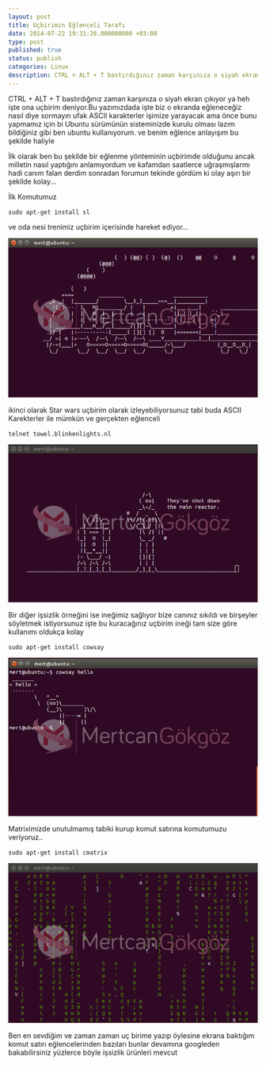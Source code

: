 ```yaml
---
layout: post
title: Uçbirimin Eğlenceli Tarafı
date: 2014-07-22 19:31:28.000000000 +03:00
type: post
published: true
status: publish
categories: Linux
description: CTRL + ALT + T bastırdığınız zaman karşınıza o siyah ekran çıkıyor ya heh işte ona uçbirim deniyor.Bu yazımızdada işte biz o ekranda
---
```

CTRL + ALT + T bastırdığınız zaman karşınıza o siyah ekran çıkıyor ya heh işte ona uçbirim deniyor.Bu yazımızdada işte biz o ekranda eğleneceğiz nasıl diye sormayın ufak ASCII karakterler işimize yarayacak ama önce bunu yapmamız için bi Ubuntu sürümünün sisteminizde kurulu olması lazım bildiğiniz gibi ben ubuntu kullanıyorum. ve benim eğlence anlayışım bu şekilde haliyle

İlk olarak ben bu şekilde bir eğlenme yönteminin uçbirimde olduğunu ancak milletin nasıl yaptığını anlamıyordum ve kafamdan saatlerce uğraşmışlarmı hadi canım falan derdim sonradan forumun tekinde gördüm ki olay aşırı bir şekilde kolay...

İlk Komutumuz

    sudo apt-get install sl

ve oda nesi trenimiz uçbirim içerisinde hareket ediyor...

![ucbirimeglencesigorsel1](/assets/ucbirimeglencesigorsel1.png)

ikinci olarak Star wars uçbirim olarak izleyebiliyorsunuz tabi buda ASCII Karekterler ile mümkün ve gerçekten eğlenceli

    telnet towel.blinkenlights.nl

![ucbirimeglencesigorsel2](/assets/ucbirimeglencesigorsel2.png)

Bir diğer işsizlik örneğini ise ineğimiz sağlıyor bize canınız sıkıldı ve birşeyler söyletmek istiyorsunuz işte bu kuracağınız uçbirim ineği tam size göre kullanımı oldukça kolay

    sudo apt-get install cowsay

![ucbirimeglencesigorsel3](/assets/ucbirimeglencesigorsel3.png)

Matriximizde unutulmamış tabiki kurup komut satırına komutumuzu veriyoruz..

    sudo apt-get install cmatrix

![ucbirimeglencesigorsel4](/assets/ucbirimeglencesigorsel4.png)

Ben en sevdiğim ve zaman zaman uç birime yazıp öylesine ekrana baktığım komut satırı eğlencelerinden bazıları bunlar devamına googleden&nbsp; bakabilirsiniz yüzlerce böyle işsizlik ürünleri mevcut
